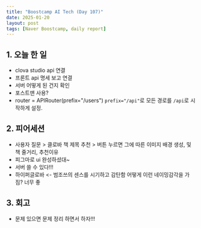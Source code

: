 ```yaml
---
title: "Boostcamp AI Tech (Day 107)"
date: 2025-01-20
layout: post
tags: [Naver Boostcamp, daily report]
---
```

## 1. 오늘 한 일
- clova studio api 연결
- 프론트 api 명세 보고 연결
- 서버 어떻게 된 건지 확인
- 포스트맨 사용?
- router = APIRouter(prefix="/users") `prefix="/api"`로 모든 경로를 `/api`로 시작하게 설정.

## 2. 피어세션
- 사용자 질문 > 클로바 책 제목 추천 > 버튼 누르면 그에 따른 이미지 배경 생성, 및 책 줄거리, 추천이유
- 피그마로 ui 완성하셨대~
- 서버 쓸 수 있다!!!
- 하이퍼글로바 <- 범조쓰의 센스를 시기하고 감탄함 어떻게 이런 네이밍감각을 가짐? 너무 좋

## 3. 회고
- 문제 있으면 문제 정리 하면서 하자!!!
